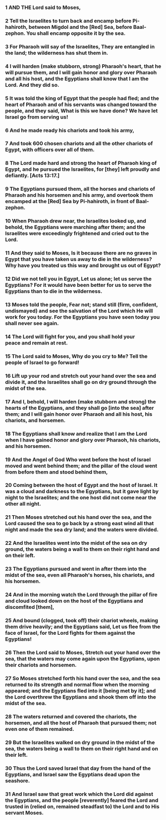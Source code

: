### 1 AND THE Lord said to Moses,

### 2 Tell the Israelites to turn back and encamp before Pi-hahiroth, between Migdol and the [Red] Sea, before Baal-zephon. You shall encamp opposite it by the sea.

### 3 For Pharaoh will say of the Israelites, They are entangled in the land; the wilderness has shut them in.

### 4 I will harden (make stubborn, strong) Pharaoh's heart, that he will pursue them, and I will gain honor and glory over Pharaoh and all his host, and the Egyptians shall know that I am the Lord. And they did so.

### 5 It was told the king of Egypt that the people had fled; and the heart of Pharaoh and of his servants was changed toward the people, and they said, What is this we have done? We have let Israel go from serving us!

### 6 And he made ready his chariots and took his army,

### 7 And took 600 chosen chariots and all the other chariots of Egypt, with officers over all of them.

### 8 The Lord made hard and strong the heart of Pharaoh king of Egypt, and he pursued the Israelites, for [they] left proudly and defiantly. [Acts 13:17.]

### 9 The Egyptians pursued them, all the horses and chariots of Pharaoh and his horsemen and his army, and overtook them encamped at the [Red] Sea by Pi-hahiroth, in front of Baal-zephon.

### 10 When Pharaoh drew near, the Israelites looked up, and behold, the Egyptians were marching after them; and the Israelites were exceedingly frightened and cried out to the Lord.

### 11 And they said to Moses, Is it because there are no graves in Egypt that you have taken us away to die in the wilderness? Why have you treated us this way and brought us out of Egypt?

### 12 Did we not tell you in Egypt, Let us alone; let us serve the Egyptians? For it would have been better for us to serve the Egyptians than to die in the wilderness.

### 13 Moses told the people, Fear not; stand still (firm, confident, undismayed) and see the salvation of the Lord which He will work for you today. For the Egyptians you have seen today you shall never see again.

### 14 The Lord will fight for you, and you shall hold your peace and remain at rest.

### 15 The Lord said to Moses, Why do you cry to Me? Tell the people of Israel to go forward!

### 16 Lift up your rod and stretch out your hand over the sea and divide it, and the Israelites shall go on dry ground through the midst of the sea.

### 17 And I, behold, I will harden (make stubborn and strong) the hearts of the Egyptians, and they shall go [into the sea] after them; and I will gain honor over Pharaoh and all his host, his chariots, and horsemen.

### 18 The Egyptians shall know and realize that I am the Lord when I have gained honor and glory over Pharaoh, his chariots, and his horsemen.

### 19 And the Angel of God Who went before the host of Israel moved and went behind them; and the pillar of the cloud went from before them and stood behind them,

### 20 Coming between the host of Egypt and the host of Israel. It was a cloud and darkness to the Egyptians, but it gave light by night to the Israelites; and the one host did not come near the other all night.

### 21 Then Moses stretched out his hand over the sea, and the Lord caused the sea to go back by a strong east wind all that night and made the sea dry land; and the waters were divided.

### 22 And the Israelites went into the midst of the sea on dry ground, the waters being a wall to them on their right hand and on their left.

### 23 The Egyptians pursued and went in after them into the midst of the sea, even all Pharaoh's horses, his chariots, and his horsemen.

### 24 And in the morning watch the Lord through the pillar of fire and cloud looked down on the host of the Egyptians and discomfited [them],

### 25 And bound (clogged, took off) their chariot wheels, making them drive heavily; and the Egyptians said, Let us flee from the face of Israel, for the Lord fights for them against the Egyptians!

### 26 Then the Lord said to Moses, Stretch out your hand over the sea, that the waters may come again upon the Egyptians, upon their chariots and horsemen.

### 27 So Moses stretched forth his hand over the sea, and the sea returned to its strength and normal flow when the morning appeared; and the Egyptians fled into it [being met by it]; and the Lord overthrew the Egyptians and shook them off into the midst of the sea.

### 28 The waters returned and covered the chariots, the horsemen, and all the host of Pharaoh that pursued them; not even one of them remained.

### 29 But the Israelites walked on dry ground in the midst of the sea, the waters being a wall to them on their right hand and on their left.

### 30 Thus the Lord saved Israel that day from the hand of the Egyptians, and Israel saw the Egyptians dead upon the seashore.

### 31 And Israel saw that great work which the Lord did against the Egyptians, and the people [reverently] feared the Lord and trusted in (relied on, remained steadfast to) the Lord and to His servant Moses.